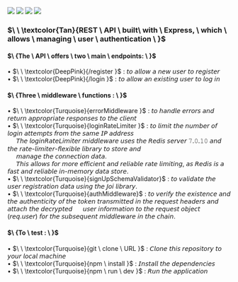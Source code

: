 ![](https://img.shields.io/badge/Express.js-tan?style=for-the-badge)
![](https://img.shields.io/badge/NodeJs-tan?style=for-the-badge)
![](https://img.shields.io/badge/Redis_-tan?style=for-the-badge)
![](https://img.shields.io/badge/Json_Web_Token-deeppink?style=for-the-badge)      
### $\ \ \textcolor{Tan}{REST \ API \ built\ with \ Express, \ which \ allows \ managing \ user  \ authentication \ }$ 

#### $\ \{The \ API \ offers \ two \ main \ endpoints: \ }$ 
  
• $\ \ \textcolor{DeepPink}{/register }$ : 𝘵𝘰 𝘢𝘭𝘭𝘰𝘸 𝘢 𝘯𝘦𝘸 𝘶𝘴𝘦𝘳 𝘵𝘰 𝘳𝘦𝘨𝘪𝘴𝘵𝘦𝘳  
• $\ \ \textcolor{DeepPink}{/login }$  : 𝘵𝘰 𝘢𝘭𝘭𝘰𝘸 𝘢𝘯 𝘦𝘹𝘪𝘴𝘵𝘪𝘯𝘨 𝘶𝘴𝘦𝘳 𝘵𝘰 𝘭𝘰𝘨 𝘪𝘯
  
#### $\ \{Three \ middleware \ functions : \ }$ 
    
• $\ \ \textcolor{Turquoise}{errorMiddleware }$ : 𝘵𝘰 𝘩𝘢𝘯𝘥𝘭𝘦 𝘦𝘳𝘳𝘰𝘳𝘴 𝘢𝘯𝘥 𝘳𝘦𝘵𝘶𝘳𝘯 𝘢𝘱𝘱𝘳𝘰𝘱𝘳𝘪𝘢𝘵𝘦 𝘳𝘦𝘴𝘱𝘰𝘯𝘴𝘦𝘴 𝘵𝘰 𝘵𝘩𝘦 𝘤𝘭𝘪𝘦𝘯𝘵  
• $\ \ \textcolor{Turquoise}{loginRateLimiter }$  : 𝘵𝘰 𝘭𝘪𝘮𝘪𝘵 𝘵𝘩𝘦 𝘯𝘶𝘮𝘣𝘦𝘳 𝘰𝘧 𝘭𝘰𝘨𝘪𝘯 𝘢𝘵𝘵𝘦𝘮𝘱𝘵𝘴 𝘧𝘳𝘰𝘮 𝘵𝘩𝘦 𝘴𝘢𝘮𝘦 𝘐𝘗 𝘢𝘥𝘥𝘳𝘦𝘴𝘴  
     &nbsp;&nbsp;&nbsp;&nbsp; 𝘛𝘩𝘦 𝘭𝘰𝘨𝘪𝘯𝘙𝘢𝘵𝘦𝘓𝘪𝘮𝘪𝘵𝘦𝘳 𝘮𝘪𝘥𝘥𝘭𝘦𝘸𝘢𝘳𝘦 𝘶𝘴𝘦𝘴 𝘵𝘩𝘦 𝘙𝘦𝘥𝘪𝘴 𝘴𝘦𝘳𝘷𝘦𝘳 𝟽.𝟶.𝟷𝟶 𝘢𝘯𝘥 𝘵𝘩𝘦 𝘳𝘢𝘵𝘦-𝘭𝘪𝘮𝘪𝘵𝘦𝘳-𝘧𝘭𝘦𝘹𝘪𝘣𝘭𝘦 𝘭𝘪𝘣𝘳𝘢𝘳𝘺 𝘵𝘰 𝘴𝘵𝘰𝘳𝘦 𝘢𝘯𝘥  
     &nbsp;&nbsp; &nbsp; 𝘮𝘢𝘯𝘢𝘨𝘦 𝘵𝘩𝘦 𝘤𝘰𝘯𝘯𝘦𝘤𝘵𝘪𝘰𝘯 𝘥𝘢𝘵𝘢.  
    &nbsp;&nbsp;&nbsp;&nbsp; 𝘛𝘩𝘪𝘴 𝘢𝘭𝘭𝘰𝘸𝘴 𝘧𝘰𝘳 𝘮𝘰𝘳𝘦 𝘦𝘧𝘧𝘪𝘤𝘪𝘦𝘯𝘵 𝘢𝘯𝘥 𝘳𝘦𝘭𝘪𝘢𝘣𝘭𝘦 𝘳𝘢𝘵𝘦 𝘭𝘪𝘮𝘪𝘵𝘪𝘯𝘨, 𝘢𝘴 𝘙𝘦𝘥𝘪𝘴 𝘪𝘴 𝘢 𝘧𝘢𝘴𝘵 𝘢𝘯𝘥 𝘳𝘦𝘭𝘪𝘢𝘣𝘭𝘦 𝘪𝘯-𝘮𝘦𝘮𝘰𝘳𝘺 𝘥𝘢𝘵𝘢 𝘴𝘵𝘰𝘳𝘦.  
• $\ \ \textcolor{Turquoise}{signUpSchemaValidator}$ : 𝘵𝘰 𝘷𝘢𝘭𝘪𝘥𝘢𝘵𝘦 𝘵𝘩𝘦 𝘶𝘴𝘦𝘳 𝘳𝘦𝘨𝘪𝘴𝘵𝘳𝘢𝘵𝘪𝘰𝘯 𝘥𝘢𝘵𝘢 𝘶𝘴𝘪𝘯𝘨 𝘵𝘩𝘦 𝘑𝘰𝘪 𝘭𝘪𝘣𝘳𝘢𝘳𝘺.  
• $\ \ \textcolor{Turquoise}{authMiddleware}$ : 𝘵𝘰 𝘷𝘦𝘳𝘪𝘧𝘺 𝘵𝘩𝘦 𝘦𝘹𝘪𝘴𝘵𝘦𝘯𝘤𝘦 𝘢𝘯𝘥 𝘵𝘩𝘦 𝘢𝘶𝘵𝘩𝘦𝘯𝘵𝘪𝘤𝘪𝘵𝘺 𝘰𝘧 𝘵𝘩𝘦 𝘵𝘰𝘬𝘦𝘯 𝘵𝘳𝘢𝘯𝘴𝘮𝘪𝘵𝘵𝘦𝘥 𝘪𝘯 𝘵𝘩𝘦 𝘳𝘦𝘲𝘶𝘦𝘴𝘵 𝘩𝘦𝘢𝘥𝘦𝘳𝘴 𝘢𝘯𝘥 𝘢𝘵𝘵𝘢𝘤𝘩 𝘵𝘩𝘦 𝘥𝘦𝘤𝘳𝘺𝘱𝘵𝘦𝘥 &nbsp;&nbsp;&nbsp;&nbsp; 𝘶𝘴𝘦𝘳 𝘪𝘯𝘧𝘰𝘳𝘮𝘢𝘵𝘪𝘰𝘯 𝘵𝘰 𝘵𝘩𝘦 𝘳𝘦𝘲𝘶𝘦𝘴𝘵   𝘰𝘣𝘫𝘦𝘤𝘵 (𝘳𝘦𝘲.𝘶𝘴𝘦𝘳) 𝘧𝘰𝘳 𝘵𝘩𝘦 𝘴𝘶𝘣𝘴𝘦𝘲𝘶𝘦𝘯𝘵 𝘮𝘪𝘥𝘥𝘭𝘦𝘸𝘢𝘳𝘦 𝘪𝘯 𝘵𝘩𝘦 𝘤𝘩𝘢𝘪𝘯.

#### $\ \{To \ test  : \ }$ 
    
• $\ \ \textcolor{Turquoise}{git \ clone \ URL }$ : 𝘊𝘭𝘰𝘯𝘦 𝘵𝘩𝘪𝘴 𝘳𝘦𝘱𝘰𝘴𝘪𝘵𝘰𝘳𝘺 𝘵𝘰 𝘺𝘰𝘶𝘳 𝘭𝘰𝘤𝘢𝘭 𝘮𝘢𝘤𝘩𝘪𝘯𝘦  
• $\ \ \textcolor{Turquoise}{npm \ install }$  : 𝘐𝘯𝘴𝘵𝘢𝘭𝘭 𝘵𝘩𝘦 𝘥𝘦𝘱𝘦𝘯𝘥𝘦𝘯𝘤𝘪𝘦𝘴  
• $\ \ \textcolor{Turquoise}{npm \ run \ dev }$  : 𝘙𝘶𝘯 𝘵𝘩𝘦 𝘢𝘱𝘱𝘭𝘪𝘤𝘢𝘵𝘪𝘰𝘯

